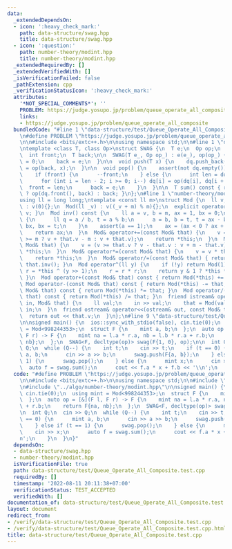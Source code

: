 ```yaml
---
data:
  _extendedDependsOn:
  - icon: ':heavy_check_mark:'
    path: data-structure/swag.hpp
    title: data-structure/swag.hpp
  - icon: ':question:'
    path: number-theory/modint.hpp
    title: number-theory/modint.hpp
  _extendedRequiredBy: []
  _extendedVerifiedWith: []
  _isVerificationFailed: false
  _pathExtension: cpp
  _verificationStatusIcon: ':heavy_check_mark:'
  attributes:
    '*NOT_SPECIAL_COMMENTS*': ''
    PROBLEM: https://judge.yosupo.jp/problem/queue_operate_all_composite
    links:
    - https://judge.yosupo.jp/problem/queue_operate_all_composite
  bundledCode: "#line 1 \"data-structure/test/Queue_Operate_All_Composite.test.cpp\"\
    \n#define PROBLEM \"https://judge.yosupo.jp/problem/queue_operate_all_composite\"\
    \n\n#include <bits/extc++.h>\n\nusing namespace std;\n\n#line 1 \"data-structure/swag.hpp\"\
    \ntemplate <class T, class Op>\nstruct SWAG {\n  T e;\n  Op op;\n  deque<T> dq;\n\
    \  int front;\n  T back;\n\n  SWAG(T e_, Op op_) : e(e_), op(op_) {\n    front\
    \ = 0;\n    back = e;\n  }\n\n  void push(T x) {\n    dq.push_back(x);\n    back\
    \ = op(back, x);\n  }\n\n  void pop() {\n    assert(not dq.empty());\n    dq.pop_front();\n\
    \    if (front) {\n      --front;\n    } else {\n      int len = dq.size();\n\
    \      for (int i = len - 2; i >= 0; i--) dq[i] = op(dq[i], dq[i + 1]);\n    \
    \  front = len;\n      back = e;\n    }\n  }\n\n  T sum() const { return front\
    \ ? op(dq.front(), back) : back; }\n};\n#line 1 \"number-theory/modint.hpp\"\n\
    using ll = long long;\ntemplate <const ll m>\nstruct Mod {\n  ll v;\n\n  Mod()\
    \ : v(0){};\n  Mod(ll _v) : v((_v + m) % m){};\n  explicit operator ll() { return\
    \ v; }\n  Mod inv() const {\n    ll a = v, b = m, ax = 1, bx = 0;\n    while (b)\
    \ {\n      ll q = a / b, t = a % b;\n      a = b, b = t, t = ax - bx * q, ax =\
    \ bx, bx = t;\n    }\n    assert(a == 1);\n    ax = (ax < 0 ? ax + m : ax);\n\
    \    return ax;\n  }\n  Mod& operator+=(const Mod& that) {\n    v = (v + that.v\
    \ >= m ? v + that.v - m : v + that.v);\n    return *this;\n  }\n  Mod& operator-=(const\
    \ Mod& that) {\n    v = (v >= that.v ? v - that.v : v + m - that.v);\n    return\
    \ *this;\n  }\n  Mod& operator*=(const Mod& that) {\n    v = v * that.v % m;\n\
    \    return *this;\n  }\n  Mod& operator/=(const Mod& that) { return (*this) *=\
    \ that.inv(); }\n  Mod operator^(ll y) {\n    if (!y) return Mod(1);\n    Mod\
    \ r = *this ^ (y >> 1);\n    r = r * r;\n    return y & 1 ? *this * r : r;\n \
    \ }\n  Mod operator+(const Mod& that) const { return Mod(*this) += that; }\n \
    \ Mod operator-(const Mod& that) const { return Mod(*this) -= that; }\n  Mod operator*(const\
    \ Mod& that) const { return Mod(*this) *= that; }\n  Mod operator/(const Mod&\
    \ that) const { return Mod(*this) /= that; }\n  friend istream& operator>>(istream&\
    \ in, Mod& that) {\n    ll val;\n    in >> val;\n    that = Mod(val);\n    return\
    \ in;\n  }\n  friend ostream& operator<<(ostream& out, const Mod& that) {\n  \
    \  return out << that.v;\n  }\n};\n#line 9 \"data-structure/test/Queue_Operate_All_Composite.test.cpp\"\
    \n\nsigned main() {\n  ios::sync_with_stdio(false), cin.tie(0);\n  using mint\
    \ = Mod<998244353>;\n  struct F {\n    mint a, b;\n  };\n  auto op = [&](F l,\
    \ F r) -> F {\n    mint na = l.a * r.a, nb = l.b * r.a + r.b;\n    return F{na,\
    \ nb};\n  };\n  SWAG<F, decltype(op)> swag(F{1, 0}, op);\n\n  int Q;\n  cin >>\
    \ Q;\n  while (Q--) {\n    int t;\n    cin >> t;\n    if (t == 0) {\n      mint\
    \ a, b;\n      cin >> a >> b;\n      swag.push(F{a, b});\n    } else if (t ==\
    \ 1) {\n      swag.pop();\n    } else {\n      mint x;\n      cin >> x;\n    \
    \  auto f = swag.sum();\n      cout << f.a * x + f.b << '\\n';\n    }\n  }\n}\n"
  code: "#define PROBLEM \"https://judge.yosupo.jp/problem/queue_operate_all_composite\"\
    \n\n#include <bits/extc++.h>\n\nusing namespace std;\n\n#include \"../algo/data-structure/swag.hpp\"\
    \n#include \"../algo/number-theory/modint.hpp\"\n\nsigned main() {\n  ios::sync_with_stdio(false),\
    \ cin.tie(0);\n  using mint = Mod<998244353>;\n  struct F {\n    mint a, b;\n\
    \  };\n  auto op = [&](F l, F r) -> F {\n    mint na = l.a * r.a, nb = l.b * r.a\
    \ + r.b;\n    return F{na, nb};\n  };\n  SWAG<F, decltype(op)> swag(F{1, 0}, op);\n\
    \n  int Q;\n  cin >> Q;\n  while (Q--) {\n    int t;\n    cin >> t;\n    if (t\
    \ == 0) {\n      mint a, b;\n      cin >> a >> b;\n      swag.push(F{a, b});\n\
    \    } else if (t == 1) {\n      swag.pop();\n    } else {\n      mint x;\n  \
    \    cin >> x;\n      auto f = swag.sum();\n      cout << f.a * x + f.b << '\\\
    n';\n    }\n  }\n}"
  dependsOn:
  - data-structure/swag.hpp
  - number-theory/modint.hpp
  isVerificationFile: true
  path: data-structure/test/Queue_Operate_All_Composite.test.cpp
  requiredBy: []
  timestamp: '2022-08-11 20:11:38+07:00'
  verificationStatus: TEST_ACCEPTED
  verifiedWith: []
documentation_of: data-structure/test/Queue_Operate_All_Composite.test.cpp
layout: document
redirect_from:
- /verify/data-structure/test/Queue_Operate_All_Composite.test.cpp
- /verify/data-structure/test/Queue_Operate_All_Composite.test.cpp.html
title: data-structure/test/Queue_Operate_All_Composite.test.cpp
---
```

